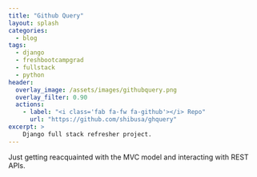 ```yaml
---
title: "Github Query"
layout: splash
categories:
  - blog
tags:
  - django
  - freshbootcampgrad
  - fullstack
  - python
header:
  overlay_image: /assets/images/githubquery.png
  overlay_filter: 0.90
  actions:
    - label: "<i class='fab fa-fw fa-github'></i> Repo"
      url: "https://github.com/shibusa/ghquery"
excerpt: >
    Django full stack refresher project.
---
```


Just getting reacquainted with the MVC model and interacting with REST APIs.